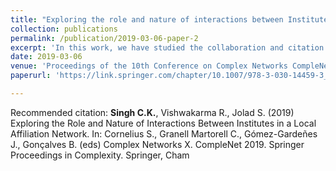 ```yaml
---
title: "Exploring the role and nature of interactions between Institutes in a Local Affiliation Network"
collection: publications
permalink: /publication/2019-03-06-paper-2
excerpt: 'In this work, we have studied the collaboration and citation network between Indian Institutes from publications in American Physical Society (APS) journals between 1970–2013. We investigate the role of geographic proximity on the network structure and find that it is the characteristics of the Institution, rather than the geographic distance, that play a dominant role in collaboration networks'
date: 2019-03-06
venue: 'Proceedings of the 10th Conference on Complex Networks CompleNet 2019'
paperurl: 'https://link.springer.com/chapter/10.1007/978-3-030-14459-3_14'

---
```



Recommended citation: **Singh C.K.**, Vishwakarma R., Jolad S. (2019) Exploring the Role and Nature of Interactions Between Institutes in a Local Affiliation Network. In: Cornelius S., Granell Martorell C., Gómez-Gardeñes J., Gonçalves B. (eds) Complex Networks X. CompleNet 2019. Springer Proceedings in Complexity. Springer, Cham
